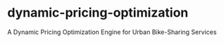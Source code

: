 # dynamic-pricing-optimization
A Dynamic Pricing Optimization Engine for Urban Bike-Sharing Services
